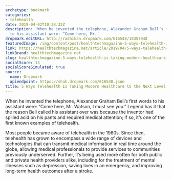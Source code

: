```yaml
---
archetype: bookmark
categories:
- telehealth
date: 2019-04-02T10:28:32Z
description: 'When he invented the telephone, Alexander Graham Bell’s first words
  to his assistant were: “Come here, Mr.'
dropmark.editURL: http://radhikan.dropmark.com/616548/18357048
featuredImage: /img/content/post/healthtechmagazine-5-ways-telehealth-is-taking-modern-healthcare-to-the-next-level.jpg
link: https://healthtechmagazine.net/article/2019/04/5-ways-telehealth-taking-modern-healthcare-next-level
linkBrand: healthtechmagazine.net
slug: healthtechmagazine-5-ways-telehealth-is-taking-modern-healthcare-to-the-next-level
socialScore: 13
socialScoreSimulated: true
source:
  name: Dropmark
  apiendpoint: https://shah.dropmark.com/616548.json
title: 5 Ways Telehealth Is Taking Modern Healthcare to the Next Level
---
```

When he invented the telephone, Alexander Graham Bell’s first words to his assistant were: “Come here, Mr. Watson, I must see you.” Legend has it that the reason Bell called his assistant over was because the inventor had spilled acid on his pants and required medical attention; if so, it’s one of the first known examples of telehealth.

Most people became aware of telehealth in the 1980s. Since then, telehealth has grown to encompass a wide range of devices and technologies that can transmit medical information in real time around the globe, allowing medical professionals to provide services to communities previously underserved. Further, it’s being used more often for both public and private health providers alike, including for the treatment of mental illnesses such as depression, saving lives in an emergency, and improving long-term health outcomes after a stroke.

